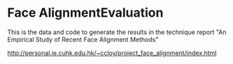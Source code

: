 # Face AlignmentEvaluation
This is the data and code to generate the results in the technique report "An Empirical Study of Recent Face Alignment Methods" 

http://personal.ie.cuhk.edu.hk/~ccloy/project_face_alignment/index.html
